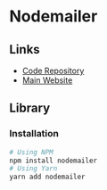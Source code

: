 # Nodemailer

## Links

- [Code Repository](https://github.com/nodemailer/nodemailer)
- [Main Website](https://nodemailer.com/)

## Library

### Installation

```sh
# Using NPM
npm install nodemailer
# Using Yarn
yarn add nodemailer
```
